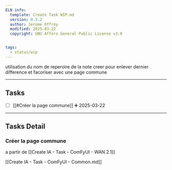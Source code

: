 ```yaml
---
ELN info:
  template: Create Task WIP.md
  version: 0.3.2
  author: Jerome Offroy
  modified: 2025-03-22
  copyright: GNU Affero General Public License v3.0


tags:
  - status/wip
---
```


utilisation du nom de reperoire de la note creer pour enlever dernier difference et facoriser avec une page commune 

---
## Tasks
- [ ] [[#Créer la page commune]]  ➕ 2025-03-22

---
## Tasks Detail


### Créer la page commune
a partir de [[Create IA - Task - ComFyUI - WAN 2.1]]

[[Create IA - Task - ComFyUI - Common.md]]





